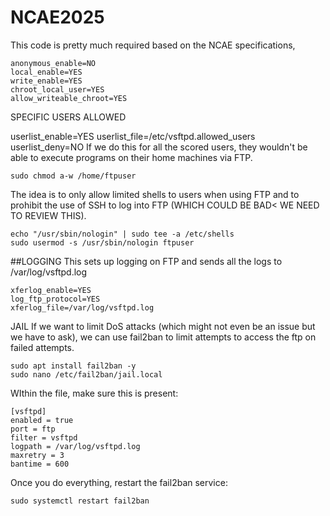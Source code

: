 # NCAE2025
This code is pretty much required based on the NCAE specifications,
```
anonymous_enable=NO
local_enable=YES
write_enable=YES
chroot_local_user=YES
allow_writeable_chroot=YES
```
SPECIFIC USERS ALLOWED

userlist_enable=YES
userlist_file=/etc/vsftpd.allowed_users
userlist_deny=NO
If we do this for all the scored users, they wouldn't be able to execute programs on their home machines via FTP.
```
sudo chmod a-w /home/ftpuser
```
The idea is to only allow limited shells to users when using FTP and to prohibit the use of SSH to log into FTP (WHICH COULD BE BAD< WE NEED TO REVIEW THIS).
```
echo "/usr/sbin/nologin" | sudo tee -a /etc/shells
sudo usermod -s /usr/sbin/nologin ftpuser
```
##LOGGING
This sets up logging on FTP and sends all the logs to /var/log/vsftpd.log
```
xferlog_enable=YES
log_ftp_protocol=YES
xferlog_file=/var/log/vsftpd.log
```
JAIL
If we want to limit DoS attacks (which might not even be an issue but we have to ask), we can use fail2ban to limit attempts to access the ftp on failed attempts.
```
sudo apt install fail2ban -y
sudo nano /etc/fail2ban/jail.local
```
WIthin the file, make sure this is present:
```
[vsftpd]
enabled = true
port = ftp
filter = vsftpd
logpath = /var/log/vsftpd.log
maxretry = 3
bantime = 600
```
Once you do everything, restart the fail2ban service:
```
sudo systemctl restart fail2ban
```
